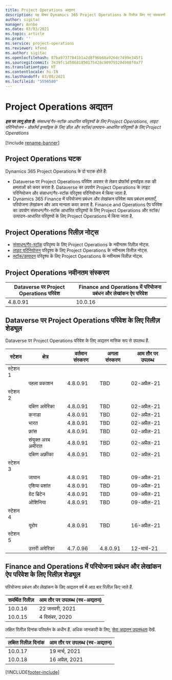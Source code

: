 ```yaml
---
title: Project Operations अद्यतन
description: यह विषय Dynamics 365 Project Operations के रिलीज़ किए गए संस्करणों के बारे में जानकारी प्रदान करता है.
author: sigitac
manager: Annbe
ms.date: 03/03/2021
ms.topic: article
ms.prod: ''
ms.service: project-operations
ms.reviewer: kfend
ms.author: sigitac
ms.openlocfilehash: 07ba97377841b1a2d8f96b60a926dc7499e345f1
ms.sourcegitcommit: 7e39fc1d50681850175428c909755204b08f0a77
ms.translationtype: HT
ms.contentlocale: hi-IN
ms.lasthandoff: 03/08/2021
ms.locfileid: "5556580"
---
```

# <a name="project-operations-updates"></a>Project Operations अद्यतन

_**इस पर लागू होता है:** संसाधन/गैर-स्टॉक आधारित परिदृश्यों के लिए Project Operations, लाइट परिनियोजन - प्रोफ़ॉर्मा इनवॉइस के लिए डील और स्टॉक/उत्पादन-आधारित परिदृश्यों के लिए Project Operations_

[!include [rename-banner](~/includes/cc-data-platform-banner.md)]

## <a name="project-operations-components"></a>Project Operations घटक

Dynamics 365 Project Operations के दो घटक होते हैं:

- Dataverse पर Project Operations परिवेश अवसर से लेकर प्रोफ़ॉर्मा इनवॉइस तक की क्षमताओं को कवर करता है. Dataverse का उपयोग Project Operations के लाइट परिनियोजन और संसाधन/गैर-स्टॉक परिदृश्य परिनियोजन में किया जाता है.
- Dynamics 365 Finance में परियोजना प्रबंधन और लेखांकन परिवेश व्यय प्रबंधन क्षमताएँ, परियोजना लेखांकन और आय मान्यता कवर करता है. Finance and Operations ऐप परिवेश का उपयोग संसाधन/गैर-स्टॉक आधारित परिदृश्यों के लिए Project Operations और स्टॉक/उत्पादन-आधारित परिदृश्यों के लिए Project Operations में किया जाता है.

## <a name="project-operations-release-notes"></a>Project Operations रिलीज़ नोट्स
- [संसाधन/गैर-स्टॉक](whats-new-mar-2021-resource-based.md) परिदृश्य के लिए Project Operations के नवीनतम रिलीज़ नोट्स.
- [लाइट परिनियोजन](../pro/whats-new/whats-new-mar-2021-lite.md) परिदृश्य के लिए Project Operations के नवीनतम रिलीज़ नोट्स.
- [स्टॉक/उत्पादन](../prod-pma/whats-new/whats-new-jan-2021-stocked.md) परिदृश्य के लिए Project Operations के नवीनतम रिलीज़ नोट्स.

## <a name="project-operations-latest-version"></a>Project Operations नवीनतम संस्करण

| Dataverse पर Project Operations परिवेश | Finance and Operations में परियोजना प्रबंधन और लेखांकन ऐप परिवेश |
| --- | --- |
| 4.8.0.91 | 10.0.16 |

## <a name="release-schedule-for-project-operations-on-dataverse-environment"></a>Dataverse पर Project Operations परिवेश के लिए रिलीज़ शेड्यूल

Dataverse पर Project Operations परिवेश के लिए अद्यतन मासिक रूप से उपलब्ध हैं. 

| स्टेशन   | क्षेत्र        | वर्तमान संस्करण | अगला संस्करण | आम तौर पर उपलब्ध |
|-----------|---------------|-----------------|--------------|---------------------|
| स्टेशन 1 |   &nbsp;      |    &nbsp;       | &nbsp;       |      &nbsp;         |
|   &nbsp;  | पहला प्रकाशन |  4.8.0.91       | TBD     | 02-अप्रैल-21           |
| स्टेशन 2 |   &nbsp;      |    &nbsp;       | &nbsp;       |      &nbsp;         |
|   &nbsp;  | दक्षिण अमेरिका |  4.8.0.91       | TBD     | 02-अप्रैल-21           |
|    &nbsp; | कनाडा        |  4.8.0.91       | TBD     | 02-अप्रैल-21           |
|   &nbsp;  | भारत         |  4.8.0.91       | TBD     | 02-अप्रैल-21           |
|   &nbsp;  | फ़्रांस         |  4.8.0.91       | TBD     | 02-अप्रैल-21           |
|   &nbsp;  | संयुक्त अरब अमीरात         |  4.8.0.91       | TBD     | 02-अप्रैल-21           |
|   &nbsp;  | दक्षिण अफ़्रीका         |  4.8.0.91       | TBD     | 02-अप्रैल-21           |
| स्टेशन 3  |      &nbsp;   |     &nbsp;      |     &nbsp;   |      &nbsp;         |
|   &nbsp;  | जापान         |  4.8.0.91       | TBD     | 09-अप्रैल-21           |
|   &nbsp;  | एशिया प्रशांत  |  4.8.0.91       | TBD     | 09-अप्रैल-21           |
|   &nbsp;  | ग्रेट ब्रिटेन |  4.8.0.91       | TBD     | 09-अप्रैल-21           |
|   &nbsp;  | ओशिनिया       |  4.8.0.91       | TBD     | 09-अप्रैल-21           |
| स्टेशन 4 |     &nbsp;    |     &nbsp;      |     &nbsp;   |      &nbsp;         |
|   &nbsp;  | यूरोप        |  4.8.0.91       | TBD     | 16-अप्रैल-21           |
| स्टेशन 5 |     &nbsp;    |     &nbsp;      |     &nbsp;   |      &nbsp;         |
|   &nbsp;  | उत्तरी अमेरिका |  4.7.0.96       | 4.8.0.91     | 12-मार्च-21           |

## <a name="release-schedule-for-project-management-and-accounting-in-the-finance-and-operations-apps-environment"></a>Finance and Operations में परियोजना प्रबंधन और लेखांकन ऐप परिवेश के लिए रिलीज़ शेड्यूल

परियोजना प्रबंधन और लेखांकन के लिए अद्यतन वर्ष में आठ बार रिलीज़ किए जाते हैं.

| समर्थित रिलीज़ | आम तौर पर उपलब्ध (स्व-अद्यतन) |
| --- | --- |
| 10.0.16 | 22 जनवरी, 2021 |
| 10.0.15 | 4 दिसंबर, 2020 |


लक्षित रिलीज़ दिनांक परिवर्तन के अधीन हैं. अधिक जानकारी के लिए, [सेवा अद्यतन उपलब्धता](https://docs.microsoft.com/dynamics365/fin-ops-core/fin-ops/get-started/public-preview-releases?toc=/dynamics365/finance/toc.json) देखें.

| लक्षित रिलीज़ दिनांक | आम तौर पर उपलब्ध (स्व-अद्यतन) |
| --- | --- |
| 10.0.17 | 19 मार्च, 2021 |
| 10.0.18 | 16 अप्रेल, 2021 |


[!INCLUDE[footer-include](../includes/footer-banner.md)]
